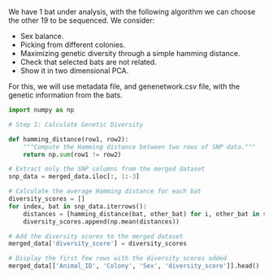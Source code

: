 We have 1 bat under analysis, with the following algorithm we can choose the other 19 to be sequenced. We consider:
 
 - Sex balance.
 - Picking from different colonies.
 - Maximizing genetic diversity through a simple hamming distance.
 - Check that selected bats are not related.
 - Show it in two dimensional PCA.

For this, we will use metadata file, and genenetwork.csv file, with the genetic information from the bats.

```python 
import numpy as np

# Step 1: Calculate Genetic Diversity

def hamming_distance(row1, row2):
    """Compute the Hamming distance between two rows of SNP data."""
    return np.sum(row1 != row2)

# Extract only the SNP columns from the merged dataset
snp_data = merged_data.iloc[:, 1:-3]

# Calculate the average Hamming distance for each bat
diversity_scores = []
for index, bat in snp_data.iterrows():
    distances = [hamming_distance(bat, other_bat) for i, other_bat in snp_data.iterrows() if i != index]
    diversity_scores.append(np.mean(distances))

# Add the diversity scores to the merged dataset
merged_data['diversity_score'] = diversity_scores

# Display the first few rows with the diversity scores added
merged_data[['Animal_ID', 'Colony', 'Sex', 'diversity_score']].head()
```

